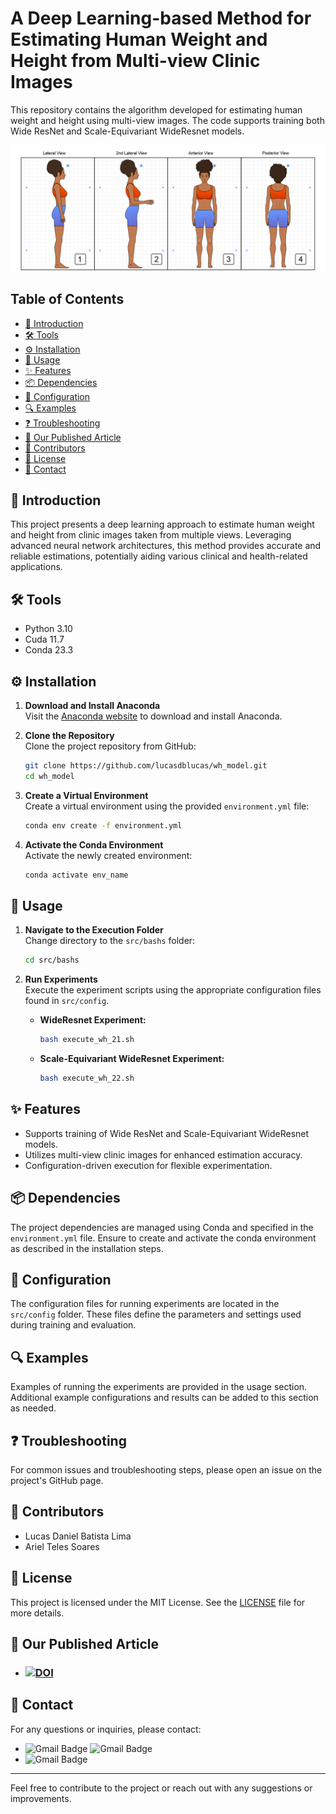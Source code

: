 # A Deep Learning-based Method for Estimating Human Weight and Height from Multi-view Clinic Images

This repository contains the algorithm developed for estimating human weight and height using multi-view images. The code supports training both Wide ResNet and Scale-Equivariant WideResnet models.

![HEADER](https://raw.githubusercontent.com/lucasdblucas/wh_model/master/readme_images/header-image.png)


## Table of Contents
- [📖 Introduction](#-introduction)
- [🛠️ Tools](#️-tools)
- [⚙️ Installation](#️-installation)
- [🚀 Usage](#-usage)
- [✨ Features](#-features)
- [📦 Dependencies](#-dependencies)
- [📝 Configuration](#-configuration)
- [🔍 Examples](#-examples)
- [❓ Troubleshooting](#-troubleshooting)
- [📰 Our Published Article](#-our-published-article)
- [👥 Contributors](#-contributors)
- [📜 License](#-license)
- [📧 Contact](#-contact)

## 📖 Introduction
This project presents a deep learning approach to estimate human weight and height from clinic images taken from multiple views. Leveraging advanced neural network architectures, this method provides accurate and reliable estimations, potentially aiding various clinical and health-related applications.

## 🛠️ Tools
- Python 3.10
- Cuda 11.7
- Conda 23.3

## ⚙️ Installation
1. **Download and Install Anaconda**  
   Visit the [Anaconda website](https://www.anaconda.com/about-us) to download and install Anaconda.

2. **Clone the Repository**  
   Clone the project repository from GitHub:
   ```sh
   git clone https://github.com/lucasdblucas/wh_model.git
   cd wh_model
   ```

3. **Create a Virtual Environment**  
   Create a virtual environment using the provided `environment.yml` file:
   ```sh
   conda env create -f environment.yml
   ```

4. **Activate the Conda Environment**  
   Activate the newly created environment:
   ```sh
   conda activate env_name
   ```

## 🚀 Usage
1. **Navigate to the Execution Folder**  
   Change directory to the `src/bashs` folder:
   ```sh
   cd src/bashs
   ```

2. **Run Experiments**  
   Execute the experiment scripts using the appropriate configuration files found in `src/config`.

   - **WideResnet Experiment:**
     ```sh
     bash execute_wh_21.sh
     ```
   - **Scale-Equivariant WideResnet Experiment:**
     ```sh
     bash execute_wh_22.sh
     ```

## ✨ Features
- Supports training of Wide ResNet and Scale-Equivariant WideResnet models.
- Utilizes multi-view clinic images for enhanced estimation accuracy.
- Configuration-driven execution for flexible experimentation.

## 📦 Dependencies
The project dependencies are managed using Conda and specified in the `environment.yml` file. Ensure to create and activate the conda environment as described in the installation steps.

## 📝 Configuration
The configuration files for running experiments are located in the `src/config` folder. These files define the parameters and settings used during training and evaluation.

## 🔍 Examples
Examples of running the experiments are provided in the usage section. Additional example configurations and results can be added to this section as needed.

## ❓ Troubleshooting
For common issues and troubleshooting steps, please open an issue on the project's GitHub page.

## 👥 Contributors
* Lucas Daniel Batista Lima
* Ariel Teles Soares

## 📜 License

This project is licensed under the MIT License. See the [LICENSE](LICENSE) file for more details.

## 📰 Our Published Article

- ### <a href="https://doi.org/10.1016/j.eswa.2024.124879"><img src="https://zenodo.org/badge/DOI/10.1016/j.eswa.2024.124879.svg" alt="DOI"></a> 

## 📧 Contact
For any questions or inquiries, please contact:
- ![Gmail Badge](https://img.shields.io/badge/-lucasbatista@ufdpar.edu.br-c14438?style=flat-square&logo=Gmail&logoColor=white&link=mailto:ariel.teles@ifma.edu.br) ![Gmail Badge](https://img.shields.io/badge/-lucas.daniel.bp@gmail.com-c14438?style=flat-square&logo=Gmail&logoColor=white&link=mailto:lucas.daniel.bp@gmail.com)
- ![Gmail Badge](https://img.shields.io/badge/-ariel.teles@ifma.edu.br-c14438?style=flat-square&logo=Gmail&logoColor=white&link=mailto:ariel.teles@ifma.edu.br)
---

Feel free to contribute to the project or reach out with any suggestions or improvements.
